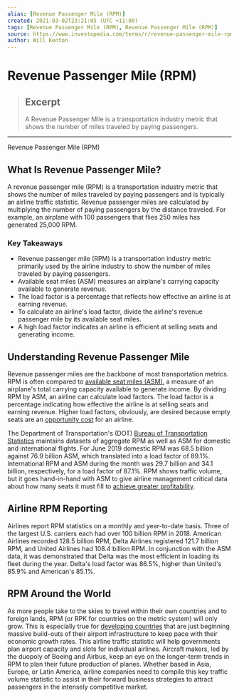 ```yaml
---
alias: [Revenue Passenger Mile (RPM)]
created: 2021-03-02T23:21:05 (UTC +11:00)
tags: [Revenue Passenger Mile (RPM), Revenue Passenger Mile (RPM)]
source: https://www.investopedia.com/terms/r/revenue-passenger-mile-rpm.asp
author: Will Kenton
---
```


# Revenue Passenger Mile (RPM)

> ## Excerpt
> A Revenue Passenger Mile is a transportation industry metric that shows the number of miles traveled by paying passengers.

---

Revenue Passenger Mile (RPM)
## What Is Revenue Passenger Mile?

A revenue passenger mile (RPM) is a transportation industry metric that shows the number of miles traveled by paying passengers and is typically an airline traffic statistic. Revenue passenger miles are calculated by multiplying the number of paying passengers by the distance traveled. For example, an airplane with 100 passengers that flies 250 miles has generated 25,000 RPM.

### Key Takeaways

-   Revenue passenger mile (RPM) is a transportation industry metric primarily used by the airline industry to show the number of miles traveled by paying passengers.
-   Available seat miles (ASM) measures an airplane's carrying capacity available to generate revenue.
-   The load factor is a percentage that reflects how effective an airline is at earning revenue.
-   To calculate an airline's load factor, divide the airline's revenue passenger mile by its available seat miles.
-   A high load factor indicates an airline is efficient at selling seats and generating income.

## Understanding Revenue Passenger Mile

Revenue passenger miles are the backbone of most transportation metrics. RPM is often compared to [available seat miles (ASM),](https://www.investopedia.com/terms/a/availableseatmiles.asp) a measure of an airplane's total carrying capacity available to generate income. By dividing RPM by ASM, an airline can calculate load factors. The load factor is a percentage indicating how effective the airline is at selling seats and earning revenue. Higher load factors, obviously, are desired because empty seats are an [opportunity cost](https://www.investopedia.com/terms/o/opportunitycost.asp) for an airline.

The Department of Transportation's (DOT) [Bureau of Transportation Statistics](https://www.transtats.bts.gov/TRAFFIC/) maintains datasets of aggregate RPM as well as ASM for domestic and international flights. For June 2019 domestic RPM was 68.5 billion against 76.9 billion ASM, which translated into a load factor of 89.1%. International RPM and ASM during the month was 29.7 billion and 34.1 billion, respectively, for a load factor of 87.1%. RPM shows traffic volume, but it goes hand-in-hand with ASM to give airline management critical data about how many seats it must fill to [achieve greater profitability](https://www.investopedia.com/articles/stocks/08/successful-company-qualities.asp).

## Airline RPM Reporting

Airlines report RPM statistics on a monthly and year-to-date basis. Three of the largest U.S. carriers each had over 100 billion RPM in 2018. American Airlines recorded 128.5 billion RPM, Delta Airlines registered 121.7 billion RPM, and United Airlines had 108.4 billion RPM. In conjunction with the ASM data, it was demonstrated that Delta was the most efficient in loading its fleet during the year. Delta's load factor was 86.5%, higher than United's 85.9% and American's 85.1%.

## RPM Around the World

As more people take to the skies to travel within their own countries and to foreign lands, RPM (or RPK for countries on the metric system) will only grow. This is especially true for [developing countries](https://www.investopedia.com/updates/top-developing-countries/) that are just beginning massive build-outs of their airport infrastructure to keep pace with their economic growth rates. This airline traffic statistic will help governments plan airport capacity and slots for individual airlines. Aircraft makers, led by the duopoly of Boeing and Airbus, keep an eye on the longer-term trends in RPM to plan their future production of planes. Whether based in Asia, Europe, or Latin America, airline companies need to compile this key traffic volume statistic to assist in their forward business strategies to attract passengers in the intensely competitive market.
